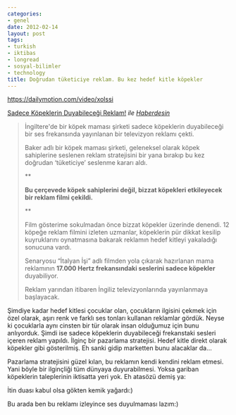 ```yaml
---
categories:
- genel
date: 2012-02-14
layout: post
tags:
- turkish
- iktibas
- longread
- sosyal-bilimler
- technology
title: Doğrudan tüketiciye reklam. Bu kez hedef kitle köpekler
---
```


https://dailymotion.com/video/xolssi

[Sadece Köpeklerin Duyabileceği Reklam!](http://www.dailymotion.com/video/xolssi_sadece-kopeklerin-duyabileceyi-reklam_animals) _ile [Haberdesin](http://www.dailymotion.com/Haberdesin)_

>   
> 
> İngiltere'de bir köpek maması şirketi sadece köpeklerin duyabileceği bir ses frekansında yayınlanan bir televizyon reklamı çekti.
> 
> Baker adlı bir köpek maması şirketi, geleneksel olarak köpek sahiplerine seslenen reklam stratejisini bir yana bırakıp bu kez doğrudan ‘tüketiciye’ seslenme kararı aldı.
> 
> **
> 
> **Bu çerçevede köpek sahiplerini değil, bizzat köpekleri etkileyecek bir reklam filmi çekildi.**
> 
> **
> 
> Film gösterime sokulmadan önce bizzat köpekler üzerinde denendi. 12 köpeğe reklam filmini izleten uzmanlar, köpeklerin pür dikkat kesilip kuyruklarını oynatmasına bakarak reklamın hedef kitleyi yakaladığı sonucuna vardı.
> 
> Senaryosu “İtalyan İşi” adlı filmden yola çıkarak hazırlanan mama reklamının **17.000 Hertz frekansındaki seslerini sadece köpekler** duyabiliyor.
> 
> Reklam yarından itibaren İngiliz televizyonlarında yayınlanmaya başlayacak.

  

Şimdiye kadar hedef kitlesi çocuklar olan, çocukların ilgisini çekmek için özel olarak, aşırı renk ve farklı ses tonları kullanan reklamlar gördük. Neyse ki çocuklarla aynı cinsten bir tür olarak insan olduğumuz için bunu anlıyorduk. Şimdi ise sadece köpeklerin duyabileceği frekanstaki sesleri içeren reklam yapıldı. İlginç bir pazarlama stratejisi. Hedef kitle direkt olarak köpekler gibi gösterilmiş. Eh sanki gidip marketten bunu alacaklar da… 

Pazarlama stratejisini güzel kılan, bu reklamın kendi kendini reklam etmesi. Yani böyle bir ilginçliği tüm dünyaya duyurabilmesi. Yoksa gariban köpeklerin taleplerinin iktisatta yeri yok. Eh atasözü demiş ya:

İtin duası kabul olsa gökten kemik yağardı:)

Bu arada ben bu reklamı izleyince ses duyulmaması lazım:)

